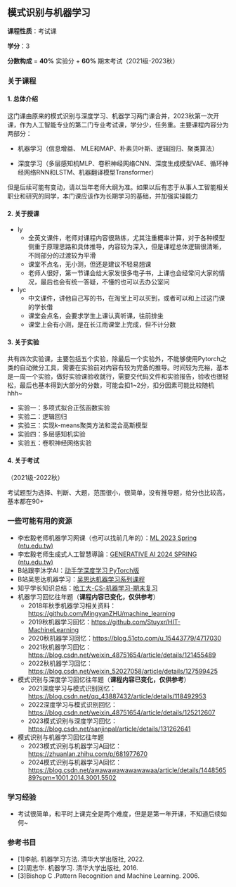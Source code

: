 ## 模式识别与机器学习

**课程性质**：考试课

**学分**：3

**分数构成** =  **40%** 实验分 + **60%** 期末考试（2021级-2023秋）

### 关于课程

#### 1. 总体介绍

这门课由原来的模式识别与深度学习、机器学习两门课合并，2023秋第一次开课，作为人工智能专业的第二门专业考试课，学分少，任务重。主要课程内容分为两部分：

- 机器学习（信息增益、 MLE和MAP、朴素贝叶斯、逻辑回归、聚类算法）

- 深度学习（多层感知机MLP、卷积神经网络CNN、深度生成模型VAE、循环神经网络RNN和LSTM、机器翻译模型Transformer）

但是后续可能有变动，请以当年老师大纲为准。如果以后有志于从事人工智能相关职业和研究的同学，本门课应该作为长期学习的基础，并加强实操能力

#### 2. 关于授课

- ly
  - 全英文课件，老师对课程内容很熟练，尤其注重概率计算，对于各种模型侧重于原理思路和具体推导，内容较为深入，但是课程总体逻辑很清晰，不同部分的过渡较为平滑
  - 课堂不点名，无小测，但还是建议不轻易翘课
  - 老师人很好，第一节课会给大家发很多电子书，上课也会经常问大家的情况，最后也会有统一答疑，不懂的也可以去办公室问
- lyc
  - 中文课件，讲他自己写的书，在淘宝上可以买到，或者可以和上过这门课的学长借
  - 课堂会点名，会要求学生上课认真听课，往前排坐
  - 课堂上会有小测，是在长江雨课堂上完成，但不计分数

#### 3. 关于实验

共有四次实验课，主要包括五个实验，除最后一个实验外，不能够使用Pytorch之类的自动微分工具，需要在实验前对内容有较为完备的推导。时间较为充裕，基本是一周一个实验，做好实验课验收就行，需要交代码文件和实验报告，验收也很轻松，最后也基本得到大部分的分数，可能会扣1\~2分，扣分因素可能比较随机hhh\~

- 实验一：多项式拟合正弦函数实验
- 实验二：逻辑回归
- 实验三：实现k-means聚类方法和混合高斯模型
- 实验四：多层感知机实验
- 实验五：卷积神经网络实验

#### 4. 关于考试

（2021级-2022秋）

考试题型为选择、判断、大题，范围很小，很简单，没有推导题，给分也比较高，基本都在90+



### 一些可能有用的资源

- 李宏毅老师机器学习网课（也可以找前几年的）：[ML 2023 Spring (ntu.edu.tw)](https://speech.ee.ntu.edu.tw/~hylee/ml/2023-spring.php)
- 李宏毅老师生成式人工智慧導論：[GENERATIVE AI 2024 SPRING (ntu.edu.tw)](https://speech.ee.ntu.edu.tw/~hylee/genai/2024-spring.php)
- B站跟李沐学AI：[动手学深度学习 PyTorch版](https://space.bilibili.com/1567748478/channel/seriesdetail?sid=358497)
- B站吴恩达机器学习：[吴恩达机器学习系列课程](https://www.bilibili.com/video/BV164411b7dx/)
- 知乎学长知识总结：[哈工大-CS-机器学习-期末复习](https://zhuanlan.zhihu.com/p/413819081)
- 机器学习回忆往年题（**课程内容已变化，仅供参考**）
  - 2018年秋季机器学习相关资料：https://github.com/MingyanZHU/machine_learning
  - 2019秋机器学习回忆：https://github.com/Stuyxr/HIT-MachineLearning
  - 2020秋机器学习回忆：https://blog.51cto.com/u_15443779/4717030
  - 2021秋机器学习回忆：https://blog.csdn.net/weixin_48751654/article/details/121455489
  - 2022秋机器学习回忆：https://blog.csdn.net/weixin_52027058/article/details/127599425
- 模式识别与深度学习回忆往年题（**课程内容已变化，仅供参考**）
  - 2021深度学习与模式识别回忆：https://blog.csdn.net/qq_43887432/article/details/118492953
  - 2022深度学习与模式识别回忆：https://blog.csdn.net/weixin_48751654/article/details/125212607
  - 2023模式识别与深度学习回忆：https://blog.csdn.net/sanjinpal/article/details/131262641
- 模式识别与机器学习回忆往年题
  - 2023模式识别与机器学习A回忆：https://zhuanlan.zhihu.com/p/681977670
  - 2024模式识别与机器学习A回忆：https://blog.csdn.net/awawawawawawawaa/article/details/144856589?spm=1001.2014.3001.5502


### 学习经验

- 考试很简单，和平时上课完全是两个难度，但是是第一年开课，不知道后续如何~

### 参考书目

- [1]李航. 机器学习方法. 清华大学出版社, 2022.
- [2]周志华. 机器学习. 清华大学出版社, 2016.
- [3]Bishop C .Pattern Recognition and Machine Learning. 2006.

